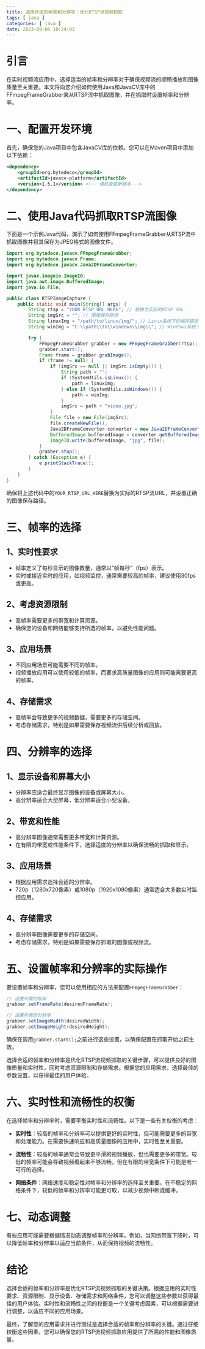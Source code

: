 ```yaml
---
title: 选择合适的帧率和分辨率：优化RTSP流视频抓取
tags: [ java ]
categories: [ java ]
date: 2023-09-06 10:24:03
---
```


# 引言

在实时视频流应用中，选择适当的帧率和分辨率对于确保视频流的顺畅播放和图像质量至关重要。本文将向您介绍如何使用Java和JavaCV库中的FFmpegFrameGrabber来从RTSP流中抓取图像，并在抓取时设置帧率和分辨率。

# 一、配置开发环境

首先，确保您的Java项目中包含JavaCV库的依赖。您可以在Maven项目中添加以下依赖：

```xml
<dependency>
    <groupId>org.bytedeco</groupId>
    <artifactId>javacv-platform</artifactId>
    <version>1.5.1</version> <!-- 请检查最新版本 -->
</dependency>
```

# 二、使用Java代码抓取RTSP流图像

下面是一个示例Java代码，演示了如何使用FFmpegFrameGrabber从RTSP流中抓取图像并将其保存为JPEG格式的图像文件。

```java
import org.bytedeco.javacv.FFmpegFrameGrabber;
import org.bytedeco.javacv.Frame;
import org.bytedeco.javacv.Java2DFrameConverter;

import javax.imageio.ImageIO;
import java.awt.image.BufferedImage;
import java.io.File;

public class RTSPImageCapture {
    public static void main(String[] args) {
        String rtsp = "YOUR_RTSP_URL_HERE"; // 替换为实际的RTSP URL
        String imgSrc = ""; // 图像保存路径
        String linuxImg = "/path/to/linux/img/"; // Linux系统下的保存路径
        String winImg = "C:\\path\\to\\windows\\img\\"; // Windows系统下的保存路径

        try {
            FFmpegFrameGrabber grabber = new FFmpegFrameGrabber(rtsp);
            grabber.start();
            Frame frame = grabber.grabImage();
            if (frame != null) {
                if (imgSrc == null || imgSrc.isEmpty()) {
                    String path = "";
                    if (SystemUtils.isLinux()) {
                        path = linuxImg;
                    } else if (SystemUtils.isWindows()) {
                        path = winImg;
                    }
                    imgSrc = path + "video.jpg";
                }
                File file = new File(imgSrc);
                file.createNewFile();
                Java2DFrameConverter converter = new Java2DFrameConverter();
                BufferedImage bufferedImage = converter.getBufferedImage(frame);
                ImageIO.write(bufferedImage, "jpg", file);
            }
            grabber.stop();
        } catch (Exception e) {
            e.printStackTrace();
        }
    }
}
```

确保将上述代码中的`YOUR_RTSP_URL_HERE`替换为实际的RTSP流URL，并设置正确的图像保存路径。

# 三、帧率的选择

## 1、实时性要求

- 帧率定义了每秒显示的图像数量，通常以"帧每秒"（fps）表示。
- 实时或接近实时的应用，如视频监控，通常需要较高的帧率，建议使用30fps或更高。

## 2、考虑资源限制

- 高帧率需要更多的带宽和计算资源。
- 确保您的设备和网络能够支持所选的帧率，以避免性能问题。

## 3、应用场景

- 不同应用场景可能需要不同的帧率。
- 视频播放应用可以使用较低的帧率，而要求高质量图像的应用则可能需要更高的帧率。

## 4、存储需求

- 高帧率会导致更多的视频数据，需要更多的存储空间。
- 考虑存储需求，特别是如果需要保存视频流供后续分析或回放。

# 四、分辨率的选择

## 1、显示设备和屏幕大小

- 分辨率应适合最终显示图像的设备或屏幕大小。
- 高分辨率适合大型屏幕，低分辨率适合小型设备。

## 2、带宽和性能

- 高分辨率图像通常需要更多带宽和计算资源。
- 在有限的带宽或性能条件下，选择适度的分辨率以确保流畅的抓取和显示。

## 3、应用场景

- 根据应用需求选择合适的分辨率。
- 720p（1280x720像素）或1080p（1920x1080像素）通常适合大多数实时监控应用。

## 4、存储需求

- 高分辨率图像需要更多的存储空间。
- 考虑存储需求，特别是如果需要保存抓取的图像或视频流。

# 五、设置帧率和分辨率的实际操作

要设置帧率和分辨率，您可以使用相应的方法来配置`FFmpegFrameGrabber`：

```java
// 设置所需的帧率
grabber.setFrameRate(desiredFrameRate);

// 设置所需的分辨率
grabber.setImageWidth(desiredWidth);
grabber.setImageHeight(desiredHeight);
```

确保在调用`grabber.start();`之前进行这些设置，以确保配置在抓取开始之前生效。

选择合适的帧率和分辨率是优化RTSP流视频抓取的关键步骤，可以提供良好的图像质量和实时性，同时考虑资源限制和存储需求。根据您的应用需求，选择最佳的参数设置，以获得最佳的用户体验。

# 六、实时性和流畅性的权衡

在选择帧率和分辨率时，需要平衡实时性和流畅性。以下是一些有关权衡的考虑：

- **实时性**：较高的帧率和分辨率可以提供更好的实时性，但可能需要更多的带宽和处理能力。在需要快速响应和高质量图像的应用中，实时性至关重要。

- **流畅性**：较高的帧率通常会导致更平滑的视频播放，但也需要更多的带宽。较低的帧率可能会导致视频看起来不够流畅，但在有限的带宽条件下可能是唯一可行的选择。

- **网络条件**：网络速度和稳定性对帧率和分辨率的选择至关重要。在不稳定的网络条件下，较低的帧率和分辨率可能更可取，以减少视频中断或缓冲。

# 七、动态调整

有些应用可能需要根据情况动态调整帧率和分辨率。例如，当网络带宽下降时，可以降低帧率和分辨率以适应当前条件，从而保持视频的流畅性。

# 结论

选择合适的帧率和分辨率是优化RTSP流视频抓取的关键决策。根据应用的实时性要求、资源限制、显示设备、存储需求和网络条件，您可以调整这些参数以获得最佳的用户体验。实时性和流畅性之间的权衡是一个关键考虑因素，可以根据需要进行调整，以适应不同的应用场景。

最终，了解您的应用需求并进行测试是选择合适的帧率和分辨率的关键。通过仔细权衡这些因素，您可以确保您的RTSP流视频抓取应用提供了所需的性能和图像质量。